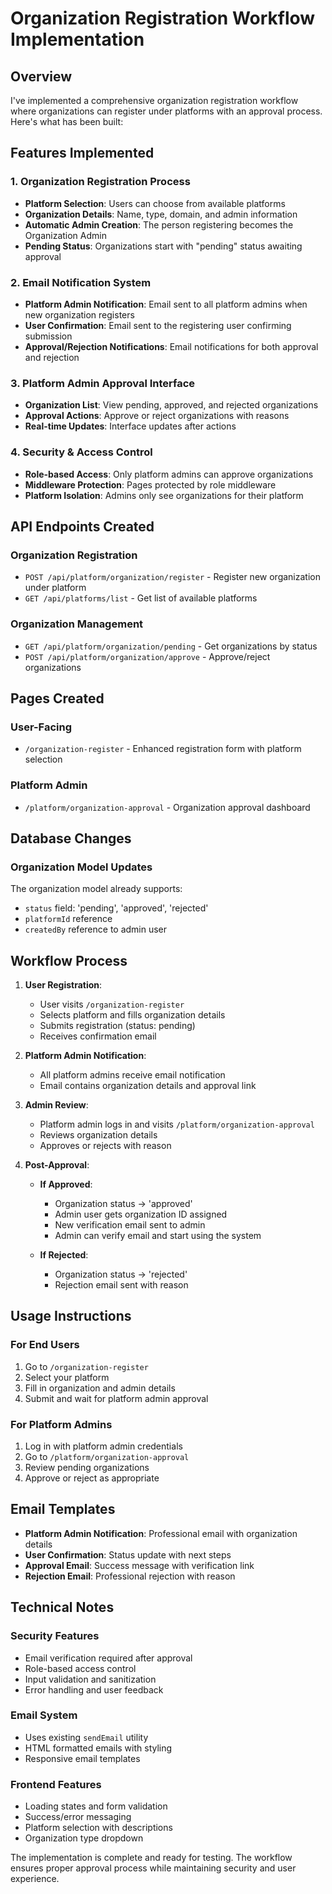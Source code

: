 # Organization Registration Workflow Implementation

## Overview
I've implemented a comprehensive organization registration workflow where organizations can register under platforms with an approval process. Here's what has been built:

## Features Implemented

### 1. **Organization Registration Process**
- **Platform Selection**: Users can choose from available platforms
- **Organization Details**: Name, type, domain, and admin information
- **Automatic Admin Creation**: The person registering becomes the Organization Admin
- **Pending Status**: Organizations start with "pending" status awaiting approval

### 2. **Email Notification System**
- **Platform Admin Notification**: Email sent to all platform admins when new organization registers
- **User Confirmation**: Email sent to the registering user confirming submission
- **Approval/Rejection Notifications**: Email notifications for both approval and rejection

### 3. **Platform Admin Approval Interface**
- **Organization List**: View pending, approved, and rejected organizations
- **Approval Actions**: Approve or reject organizations with reasons
- **Real-time Updates**: Interface updates after actions

### 4. **Security & Access Control**
- **Role-based Access**: Only platform admins can approve organizations
- **Middleware Protection**: Pages protected by role middleware
- **Platform Isolation**: Admins only see organizations for their platform

## API Endpoints Created

### Organization Registration
- `POST /api/platform/organization/register` - Register new organization under platform
- `GET /api/platforms/list` - Get list of available platforms

### Organization Management
- `GET /api/platform/organization/pending` - Get organizations by status
- `POST /api/platform/organization/approve` - Approve/reject organizations

## Pages Created

### User-Facing
- `/organization-register` - Enhanced registration form with platform selection

### Platform Admin
- `/platform/organization-approval` - Organization approval dashboard

## Database Changes

### Organization Model Updates
The organization model already supports:
- `status` field: 'pending', 'approved', 'rejected'
- `platformId` reference
- `createdBy` reference to admin user

## Workflow Process

1. **User Registration**:
   - User visits `/organization-register`
   - Selects platform and fills organization details
   - Submits registration (status: pending)
   - Receives confirmation email

2. **Platform Admin Notification**:
   - All platform admins receive email notification
   - Email contains organization details and approval link

3. **Admin Review**:
   - Platform admin logs in and visits `/platform/organization-approval`
   - Reviews organization details
   - Approves or rejects with reason

4. **Post-Approval**:
   - **If Approved**: 
     - Organization status → 'approved'
     - Admin user gets organization ID assigned
     - New verification email sent to admin
     - Admin can verify email and start using the system
   
   - **If Rejected**:
     - Organization status → 'rejected'
     - Rejection email sent with reason

## Usage Instructions

### For End Users
1. Go to `/organization-register`
2. Select your platform
3. Fill in organization and admin details
4. Submit and wait for platform admin approval

### For Platform Admins
1. Log in with platform admin credentials
2. Go to `/platform/organization-approval`
3. Review pending organizations
4. Approve or reject as appropriate

## Email Templates
- **Platform Admin Notification**: Professional email with organization details
- **User Confirmation**: Status update with next steps
- **Approval Email**: Success message with verification link
- **Rejection Email**: Professional rejection with reason

## Technical Notes

### Security Features
- Email verification required after approval
- Role-based access control
- Input validation and sanitization
- Error handling and user feedback

### Email System
- Uses existing `sendEmail` utility
- HTML formatted emails with styling
- Responsive email templates

### Frontend Features
- Loading states and form validation
- Success/error messaging
- Platform selection with descriptions
- Organization type dropdown

The implementation is complete and ready for testing. The workflow ensures proper approval process while maintaining security and user experience.
